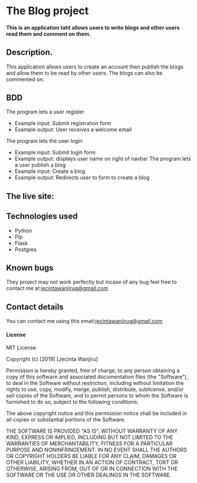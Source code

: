 # The Blog project

#### This is an application taht allows users to write blogs and other users read them and comment on them.

## Description.
This application allows users to create an account then publish the blogs and allow them to be read by other users. The blogs can also be commented on.
## BDD
The program lets a user register
* Example input: Submit registration form
* Example output: User receives a welcome email

The program lets the user login
* Example input: Submit login form
* Example output: displays user name on right of navbar
The program lets a user publish a blog
* Example input: Create a blog
* Example output: Redirects user to form to create a blog

## The live site:

## Technologies used
* Python
* Pip
* Flask
* Postgres
## Known bugs
They project may not work perfectly but incase of any bug feel free to contact me at:jecintawanjirug@gmail.com
## Contact details
You can contact me using this email:jecintawanjirug@gmail.com
#### License
MIT License

Copyright (c) [2019] [Jecinta Wanjiru]

Permission is hereby granted, free of charge, to any person obtaining a copy
of this software and associated documentation files (the "Software"), to deal
in the Software without restriction, including without limitation the rights
to use, copy, modify, merge, publish, distribute, sublicense, and/or sell
copies of the Software, and to permit persons to whom the Software is
furnished to do so, subject to the following conditions:

The above copyright notice and this permission notice shall be included in all
copies or substantial portions of the Software.

THE SOFTWARE IS PROVIDED "AS IS", WITHOUT WARRANTY OF ANY KIND, EXPRESS OR
IMPLIED, INCLUDING BUT NOT LIMITED TO THE WARRANTIES OF MERCHANTABILITY,
FITNESS FOR A PARTICULAR PURPOSE AND NONINFRINGEMENT. IN NO EVENT SHALL THE
AUTHORS OR COPYRIGHT HOLDERS BE LIABLE FOR ANY CLAIM, DAMAGES OR OTHER
LIABILITY, WHETHER IN AN ACTION OF CONTRACT, TORT OR OTHERWISE, ARISING FROM,
OUT OF OR IN CONNECTION WITH THE SOFTWARE OR THE USE OR OTHER DEALINGS IN THE
SOFTWARE.
